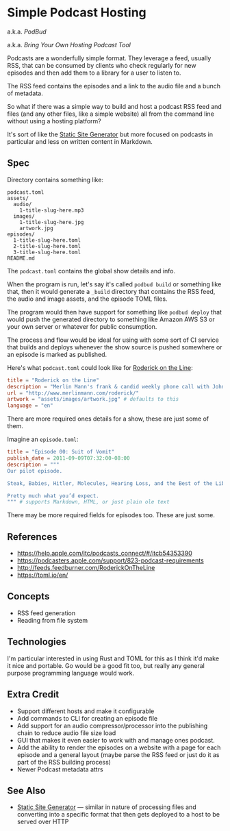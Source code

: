 # Simple Podcast Hosting

a.k.a. _PodBud_

a.k.a. _Bring Your Own Hosting Podcast Tool_

Podcasts are a wonderfully simple format. They leverage a feed, usually RSS, that can be consumed by clients who check regularly for new episodes and then add them to a library for a user to listen to.

The RSS feed contains the episodes and a link to the audio file and a bunch of metadata.

So what if there was a simple way to build and host a podcast RSS feed and files (and any other files, like a simple website) all from the command line without using a hosting platform?

It's sort of like the [Static Site Generator](./static-site-generator.md) but more focused on podcasts in particular and less on written content in Markdown.

## Spec

Directory contains something like:

```
podcast.toml
assets/
  audio/
    1-title-slug-here.mp3
  images/
    1-title-slug-here.jpg
    artwork.jpg
episodes/
  1-title-slug-here.toml
  2-title-slug-here.toml
  3-title-slug-here.toml
README.md
```

The `podcast.toml` contains the global show details and info.

When the program is run, let's say it's called `podbud build` or something like that, then it would generate a `_build` directory that contains the RSS feed, the audio and image assets, and the episode TOML files.

The program would then have support for something like `podbud deploy` that would push the generated directory to something like Amazon AWS S3 or your own server or whatever for public consumption.

The process and flow would be ideal for using with some sort of CI service that builds and deploys whenever the show source is pushed somewhere or an episode is marked as published.

Here's what `podcast.toml` could look like for [Roderick on the Line](http://www.merlinmann.com/roderick/):

``` toml
title = "Roderick on the Line"
description = "Merlin Mann's frank & candid weekly phone call with John Roderick of The Long Winters"
url = "http://www.merlinmann.com/roderick/"
artwork = "assets/images/artwork.jpg" # defaults to this
language = "en"
```

There are more required ones details for a show, these are just some of them.

Imagine an `episode.toml`:

``` toml
title = "Episode 00: Suit of Vomit"
publish_date = 2011-09-09T07:32:00-08:00
description = """
Our pilot episode.

Steak, Babies, Hitler, Molecules, Hearing Loss, and the Best of the Liberal Arts.

Pretty much what you’d expect.
""" # supports Markdown, HTML, or just plain ole text
```

There may be more required fields for episodes too. These are just some.

## References

- https://help.apple.com/itc/podcasts_connect/#/itcb54353390
- https://podcasters.apple.com/support/823-podcast-requirements
- http://feeds.feedburner.com/RoderickOnTheLine
- https://toml.io/en/

## Concepts

- RSS feed generation
- Reading from file system

## Technologies

I'm particular interested in using Rust and TOML for this as I think it'd make it nice and portable. Go would be a good fit too, but really any general purpose programming language would work.

## Extra Credit

- Support different hosts and make it configurable
- Add commands to CLI for creating an episode file
- Add support for an audio compressor/processor into the publishing chain to reduce audio file size load
- GUI that makes it even easier to work with and manage ones podcast.
- Add the ability to render the episodes on a website with a page for each episode and a general layout (maybe parse the RSS feed or just do it as part of the RSS building process)
- Newer Podcast metadata attrs

## See Also

- [Static Site Generator](./static-site-generator.md) — similar in nature of processing files and converting into a specific format that then gets deployed to a host to be served over HTTP
